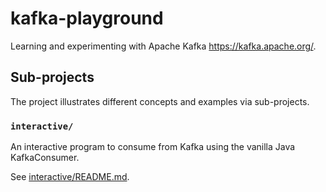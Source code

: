 # kafka-playground

Learning and experimenting with Apache Kafka <https://kafka.apache.org/>.

## Sub-projects

The project illustrates different concepts and examples via sub-projects.

### `interactive/`

An interactive program to consume from Kafka using the vanilla Java KafkaConsumer.

See [interactive/README.md](interactive/README.md). 
